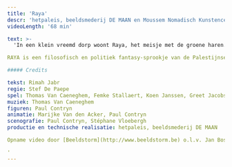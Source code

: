 ```yaml
---
title: 'Raya'
descr: 'hetpaleis, beeldsmederij DE MAAN en Moussem Nomadisch Kunstencentrum'
videoLength: '68 min'

text: >-
  'In een klein vreemd dorp woont Raya, het meisje met de groene haren. Zij is de laatste overlevende van de groenharigen. Raya wil op zoek naar haar ouders, die ooit verbannen zijn uit het dorp. Niemand weet waarom. Of niemand zegt waarom. Met de hulp van haar vriendin Nana start ze de zoektocht die haar op verrassende en bizarre plekken brengt …

RAYA is een filosofisch en politiek fantasy-sprookje van de Palestijnse theatermaker en auteur Rimah Jabr. Ze verwerkt haar politieke achtergrond tot een hedendaagse, geestige, absurde maar vooral diepzinnige vertelling.

##### Credits

tekst: Rimah Jabr  
regie: Stef De Paepe  
spel: Thomas Van Caeneghem, Femke Stallaert, Koen Janssen, Greet Jacobs  
muziek: Thomas Van Caeneghem  
figuren: Paul Contryn  
animatie: Marijke Van den Acker, Paul Contryn  
scenografie: Paul Contryn, Stéphane Vloebergh  
productie en technische realisatie: hetpaleis, beeldsmederij DE MAAN

Opname video door [Beeldstorm](http://www.beeldstorm.be) o.l.v. Jan Bosteels  

‍'
---
```

